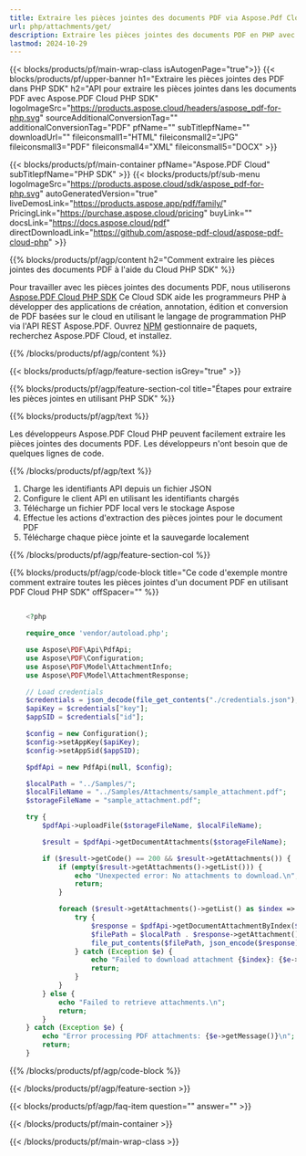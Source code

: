 ```yaml
---
title: Extraire les pièces jointes des documents PDF via Aspose.Pdf Cloud PHP SDK
url: php/attachments/get/
description: Extraire les pièces jointes des documents PDF en PHP avec Aspose.PDF Cloud. Accédez rapidement aux fichiers intégrés.
lastmod: 2024-10-29
---
```


{{< blocks/products/pf/main-wrap-class isAutogenPage="true">}}
{{< blocks/products/pf/upper-banner h1="Extraire les pièces jointes des PDF dans PHP SDK" h2="API pour extraire les pièces jointes dans les documents PDF avec Aspose.PDF Cloud PHP SDK" logoImageSrc="https://products.aspose.cloud/headers/aspose_pdf-for-php.svg" sourceAdditionalConversionTag="" additionalConversionTag="PDF" pfName="" subTitlepfName="" downloadUrl="" fileiconsmall1="HTML" fileiconsmall2="JPG" fileiconsmall3="PDF" fileiconsmall4="XML" fileiconsmall5="DOCX" >}}

{{< blocks/products/pf/main-container pfName="Aspose.PDF Cloud" subTitlepfName="PHP SDK" >}}
{{< blocks/products/pf/sub-menu logoImageSrc="https://products.aspose.cloud/sdk/aspose_pdf-for-php.svg"
autoGeneratedVersion="true"
liveDemosLink="https://products.aspose.app/pdf/family/" PricingLink="https://purchase.aspose.cloud/pricing" buyLink="" docsLink="https://docs.aspose.cloud/pdf"  directDownloadLink="https://github.com/aspose-pdf-cloud/aspose-pdf-cloud-php" >}}

{{% blocks/products/pf/agp/content h2="Comment extraire les pièces jointes des documents PDF à l'aide du Cloud PHP SDK" %}}

Pour travailler avec les pièces jointes des documents PDF, nous utiliserons
[Aspose.PDF Cloud PHP SDK](https://products.aspose.cloud/pdf/php/)
Ce Cloud SDK aide les programmeurs PHP à développer des applications de création, annotation, édition et conversion de PDF basées sur le cloud en utilisant le langage de programmation PHP via l'API REST Aspose.PDF. Ouvrez
[NPM](https://www.npmjs.com/package/asposepdfcloud)
gestionnaire de paquets, recherchez Aspose.PDF Cloud, et installez.

{{% /blocks/products/pf/agp/content %}}

{{< blocks/products/pf/agp/feature-section isGrey="true" >}}

{{% blocks/products/pf/agp/feature-section-col title="Étapes pour extraire les pièces jointes en utilisant PHP SDK" %}}

{{% blocks/products/pf/agp/text %}}

Les développeurs Aspose.PDF Cloud PHP peuvent facilement extraire les pièces jointes des documents PDF. Les développeurs n'ont besoin que de quelques lignes de code.

{{% /blocks/products/pf/agp/text %}}

1. Charge les identifiants API depuis un fichier JSON
1. Configure le client API en utilisant les identifiants chargés
1. Télécharge un fichier PDF local vers le stockage Aspose
1. Effectue les actions d'extraction des pièces jointes pour le document PDF
1. Télécharge chaque pièce jointe et la sauvegarde localement

{{% /blocks/products/pf/agp/feature-section-col %}}


{{% blocks/products/pf/agp/code-block title="Ce code d'exemple montre comment extraire toutes les pièces jointes d'un document PDF en utilisant PDF Cloud PHP SDK" offSpacer="" %}}

```php

    <?php

    require_once 'vendor/autoload.php';

    use Aspose\PDF\Api\PdfApi;
    use Aspose\PDF\Configuration;
    use Aspose\PDF\Model\AttachmentInfo;
    use Aspose\PDF\Model\AttachmentResponse;

    // Load credentials
    $credentials = json_decode(file_get_contents("./credentials.json"), true);
    $apiKey = $credentials["key"];
    $appSID = $credentials["id"];

    $config = new Configuration();
    $config->setAppKey($apiKey);
    $config->setAppSid($appSID);

    $pdfApi = new PdfApi(null, $config);

    $localPath = "../Samples/";
    $localFileName = "../Samples/Attachments/sample_attachment.pdf";
    $storageFileName = "sample_attachment.pdf";

    try {
        $pdfApi->uploadFile($storageFileName, $localFileName);

        $result = $pdfApi->getDocumentAttachments($storageFileName);

        if ($result->getCode() == 200 && $result->getAttachments()) {
            if (empty($result->getAttachments()->getList())) {
                echo "Unexpected error: No attachments to download.\n";
                return;
            }

            foreach ($result->getAttachments()->getList() as $index => $attachment) {
                try {
                    $response = $pdfApi->getDocumentAttachmentByIndex($storageFileName, $index);
                    $filePath = $localPath . $response->getAttachment()->getName();
                    file_put_contents($filePath, json_encode($response));
                } catch (Exception $e) {
                    echo "Failed to download attachment {$index}: {$e->getMessage()}\n";
                    return;
                }
            }
        } else {
            echo "Failed to retrieve attachments.\n";
            return;
        }
    } catch (Exception $e) {
        echo "Error processing PDF attachments: {$e->getMessage()}\n";
        return;
    }
```

{{% /blocks/products/pf/agp/code-block %}}

{{< /blocks/products/pf/agp/feature-section >}}

{{< blocks/products/pf/agp/faq-item question="" answer="" >}}

{{< /blocks/products/pf/main-container >}}

{{< /blocks/products/pf/main-wrap-class >}}
